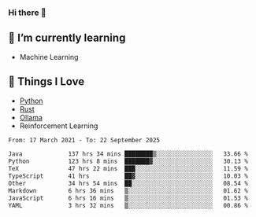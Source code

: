 ### Hi there 👋
<!-- ## About Me -->

## 🌱 I’m currently learning
- Machine Learning

## 🥰 Things I Love
- [Python](https://www.python.org/) 
- [Rust](https://www.rust-lang.org/)
- [Ollama](https://ollama.com)
- Reinforcement Learning

<!--START_SECTION:waka-->

```txt
From: 17 March 2021 - To: 22 September 2025

Java             137 hrs 34 mins ████████▒░░░░░░░░░░░░░░░░   33.66 %
Python           123 hrs 8 mins  ███████▓░░░░░░░░░░░░░░░░░   30.13 %
TeX              47 hrs 22 mins  ███░░░░░░░░░░░░░░░░░░░░░░   11.59 %
TypeScript       41 hrs          ██▓░░░░░░░░░░░░░░░░░░░░░░   10.03 %
Other            34 hrs 54 mins  ██░░░░░░░░░░░░░░░░░░░░░░░   08.54 %
Markdown         6 hrs 36 mins   ▒░░░░░░░░░░░░░░░░░░░░░░░░   01.62 %
JavaScript       6 hrs 16 mins   ▒░░░░░░░░░░░░░░░░░░░░░░░░   01.53 %
YAML             3 hrs 32 mins   ▒░░░░░░░░░░░░░░░░░░░░░░░░   00.86 %
```

<!--END_SECTION:waka-->

<!--
**CharlesC03/CharlesC03** is a ✨ _special_ ✨ repository because its `README.md` (this file) appears on your GitHub profile.

Here are some ideas to get you started:

- 🔭 I’m currently working on ...
- 🌱 I’m currently learning ...
- 👯 I’m looking to collaborate on ...
- 🤔 I’m looking for help with ...
- 💬 Ask me about ...
- 📫 How to reach me: ...
- 😄 Pronouns: ...
- ⚡ Fun fact: ...
-->
